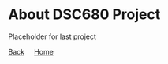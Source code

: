 # About DSC680 Project

<div class="group" markdown="1">

Placeholder for last project

</div>

[Back](../README.md) &nbsp; &nbsp; [Home](https://michelle-bh.github.io/)

